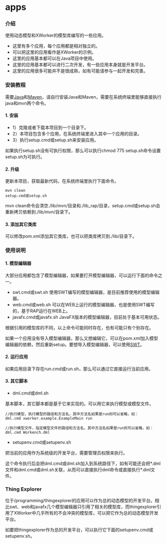 # apps

### 介绍
使用动态模型和XWorker的模型库编写的一些应用。

- 这里有多个应用，每个应用都是相对独立的。
- 可以把这里的应用看作是XWorker的示例。
- 这里的应用基本都可以在Java项目中使用。
- 这里的应用基本都可以进行二次开发，有一些应用本身就是开发平台。
- 这里的应用很多可能并不是很成熟，如有可能请参与一起开发和完善。

### 安装教程
需要[Java](https://www.oracle.com/java/technologies/)和[Maven](https://maven.apache.org/)，请自行安装Java和Maven，需要在系统终端里能够直接执行java和mvn两个命令。

#### 1. 安装

- 1）克隆或者下载本项目到一个目录下。
- 2）本项目包含多个应用，在系统终端里进入其中一个应用的目录。
- 3）执行setup.cmd或setup.sh来安装应用。

如果执行setup.sh没有可执行权限，那么可以执行chmod 775 setup.sh命令设置setup.sh为可执行。

#### 2. 升级

更新本项目，获取最新代码，在系统终端里执行下面命令。

```
mvn clean
setup.cmd或setup.sh
```
mvn clean命令会清空./lib/mvn/目录和./lib_rap/目录，setup.cmd或setup.sh会重新拷贝依赖到./lib/mvn/目录下。

#### 3. 添加其它类库
可以修改pom.xml添加其它类库，也可以把类库拷贝到./lib/目录下。

### 使用说明
#### 1. 模型编辑器
大部分应用都包含了模型编辑器，如果要打开模型编辑器，可以运行下面的命令之一。
- swt.cmd或swt.sh
使用SWT编写的模型编辑器，是目前推荐使用的模型编辑器。
- web.cmd或web.sh
可以在WEB上运行的模型编辑器，也是使用SWT编写的，基于RAP运行在WEB上。
- javafx.cmd或javafx.sh
JavaFX版本的模型编辑器，目前处于基本可用状态。

根据引用的模型库的不同，以上命令可能同时存在，也有可能只有个别存在。

如果一个应用没有导入模型编辑器，那么又想编辑它，可以在pom.xml加入模型编辑器的依赖，然后重新setup。要想导入模型编辑器，可以使用[SWT](http://https://gitee.com/xworker/apps/tree/master/programming/swt)。

#### 2. 运行应用

如果应用目录下存在run.cmd或run.sh，那么可以通过它直接运行当前应用。

#### 3. 其它脚本
- dml.cmd或dml.sh

基本脚本，其它脚本都是基于它来实现的。可以用它来执行模型或模型文件。

```
//执行模型，执行模型的路径和方法名，其中方法名如果是run则可以省略，如：
dml.cmd xworker.example.ExampleMain run

//执行模型文件，指定模型文件的路径和方法名，其中方法名如果是run则可以省略，如：
dml.cmd Workench.dml
```

- setupenv.cmd或setupenv.sh

把当前的应用作为系统级的开发平台，需要管理员权限来执行。

这个命令执行后会把dml.cmd或dml.sh加入到系统路径下，如有可能还会把*.dml文件和dml.cmd或dml.sh关联，从而可以直接执行dml命令或直接执行*.dml文件。

### Thing Explorer
位于/programming/thingexplorer的应用可以作为总的动态模型的开发平台。相比swt、web和javafx几个模型编辑器只引用了相关的模型库，而thingexplorer引用了XWorker中几乎所有的不会冲突的模型库，可以把它作为总的动态模型开发平台。

如要把thingexplorer作为总的开发平台，可以执行它下面的setupenv.cmd或setupenv.sh。
